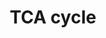 ---
annotations:
- id: PW:0000026
  parent: classic metabolic pathway
  type: Pathway Ontology
  value: citric acid cycle pathway
authors:
- Kdahlquist
- MaintBot
- AlexanderPico
- Khanspers
- Thomas
- Ddigles
- Egonw
- Mkutmon
- DeSl
- Eweitz
description: Based on Glycolysis and Gluconeogenesis Pathways at SGD and on Kruckeberg,
  AL and Dickinson, JR (2004) Carbon Metabolism in The Metabolism and Molecular Physiology
  of Saccharomyces cerevisiae, Dickinson, JR and Schweizer, M, eds, CRC Press.
last-edited: 2023-01-18
organisms:
- Saccharomyces cerevisiae
redirect_from:
- /index.php/Pathway:WP490
- /instance/WP490
- /instance/WP490_r124735
revision: r124735
schema-jsonld:
- '@context': https://schema.org/
  '@id': https://wikipathways.github.io/pathways/WP490.html
  '@type': Dataset
  creator:
    '@type': Organization
    name: WikiPathways
  description: Based on Glycolysis and Gluconeogenesis Pathways at SGD and on Kruckeberg,
    AL and Dickinson, JR (2004) Carbon Metabolism in The Metabolism and Molecular
    Physiology of Saccharomyces cerevisiae, Dickinson, JR and Schweizer, M, eds, CRC
    Press.
  keywords:
  - ACO1
  - ACO2
  - Acetyl-CoA
  - CIT1
  - CIT2
  - CIT3
  - Citrate
  - DAL7
  - FUM1
  - Fumarate
  - Glyoxylate
  - ICL1
  - IDH1
  - IDH2
  - IDP1
  - IDP2
  - Isocitrate
  - KGD1
  - KGD2
  - LAT1
  - LPD1
  - LSC1
  - LSC2
  - MAE1
  - MDH1
  - MDH2
  - MDH3
  - MLS1
  - Malate
  - Oxaloacetate
  - PDA1
  - PDB1
  - PDX1
  - PYC1
  - PYC2
  - Pyruvate
  - SDH1
  - SDH2
  - SDH3
  - SDH4
  - Succinate
  - Succinyl-CoA
  - alpha-ketoglutarate
  license: CC0
  name: TCA cycle
seo: CreativeWork
title: TCA cycle
wpid: WP490
---
